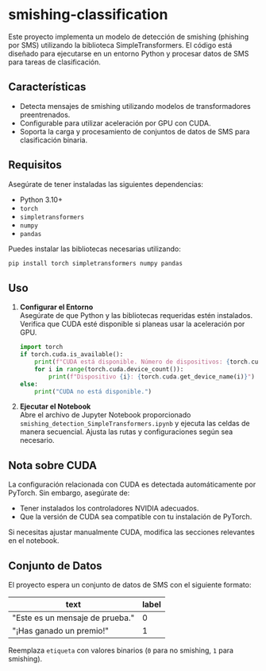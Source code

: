 # smishing-classification

Este proyecto implementa un modelo de detección de smishing (phishing por SMS) utilizando la biblioteca SimpleTransformers. El código está diseñado para ejecutarse en un entorno Python y procesar datos de SMS para tareas de clasificación.

## Características
- Detecta mensajes de smishing utilizando modelos de transformadores preentrenados.
- Configurable para utilizar aceleración por GPU con CUDA.
- Soporta la carga y procesamiento de conjuntos de datos de SMS para clasificación binaria.

## Requisitos

Asegúrate de tener instaladas las siguientes dependencias:

- Python 3.10+
- `torch`
- `simpletransformers`
- `numpy`
- `pandas`

Puedes instalar las bibliotecas necesarias utilizando:

```bash
pip install torch simpletransformers numpy pandas
```

## Uso

1. **Configurar el Entorno**  
   Asegúrate de que Python y las bibliotecas requeridas estén instalados. Verifica que CUDA esté disponible si planeas usar la aceleración por GPU.

   ```python
   import torch
   if torch.cuda.is_available():
       print(f"CUDA está disponible. Número de dispositivos: {torch.cuda.device_count()}")
       for i in range(torch.cuda.device_count()):
           print(f"Dispositivo {i}: {torch.cuda.get_device_name(i)}")
   else:
       print("CUDA no está disponible.")
   ```

2. **Ejecutar el Notebook**  
   Abre el archivo de Jupyter Notebook proporcionado `smishing_detection_SimpleTransformers.ipynb` y ejecuta las celdas de manera secuencial. Ajusta las rutas y configuraciones según sea necesario.

## Nota sobre CUDA

La configuración relacionada con CUDA es detectada automáticamente por PyTorch. Sin embargo, asegúrate de:

- Tener instalados los controladores NVIDIA adecuados.
- Que la versión de CUDA sea compatible con tu instalación de PyTorch.

Si necesitas ajustar manualmente CUDA, modifica las secciones relevantes en el notebook.

## Conjunto de Datos

El proyecto espera un conjunto de datos de SMS con el siguiente formato:

| text                |   label  |
|---------------------|----------|
| "Este es un mensaje de prueba." | 0        |
| "¡Has ganado un premio!"       | 1        |

Reemplaza `etiqueta` con valores binarios (`0` para no smishing, `1` para smishing).


